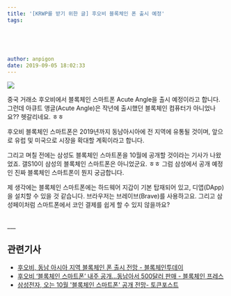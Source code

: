 ```yaml
---
title: '[KRWP를 받기 위한 글] 후오비 블록체인 폰 출시 예정'
tags:
  
  
  
  
  
author: anpigon
date: 2019-09-05 18:02:33
---
```


![](https://image.shutterstock.com/z/stock-photo-kyrenia-cyprus-september-huobi-global-mobile-app-running-on-smartphone-huobi-one-of-1185999826.jpg)

중국 거래소 후오비에서 블록체인 스마트폰 Acute Angle을 출시 예정이라고 합니다.  그런데 아큐트 앵글(Acute Angle)은 작년에 출시했던 블록체인 컴퓨터가 아니었나요?? 헷갈리네요. ㅎㅎ

후오비 블록체인 스마트폰은 2019년까지 동남아시아에 전 지역에 유통될 것이며, 앞으로 유럽 및 미국으로 시장을 확대할 계획이라고 합니다.

그리고 며칠 전에는 삼성도 블록체인 스마트폰을 10월에 공개할 것이라는 기사가 나왔었죠. 갤S10이 삼성의 블록체인 스마트폰은 아니었군요. ㅎㅎ 그럼 삼성에서 공개 예정인 진짜 블록체인 스마트폰이 뭔지 궁금합니다.

제 생각에는 블록체인 스마트폰에는 하드웨어 지갑이 기본 탑재되어 있고, 디앱(DApp)을 설치할 수  있을 것 같습니다. 브라우저는 브레이브(Brave)를 사용하고요. 그리고 삼성페이처럼 스마트폰에서 코인 결제를 쉽게 할 수 있지 않을까요?

<br>
___

<br>

## 관련기사
* [후오비, 동남 아시아 지역 블록체인 폰 출시 전망 - 블록체인투데이](https://www.blockchaintoday.co.kr/news/articleView.html?idxno=10861)
* [후오비 ‘블록체인 스마트폰’ 내주 공개…동남아서 500달러 판매 - 블록체인 프레스
](https://blockinpress.com/archives/22075)
* [삼성전자, 오는 10월 '블록체인 스마트폰' 공개 전망- 토큰포스트](https://www.tokenpost.kr/article-17425)